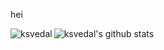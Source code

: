 hei

<p><img align="left" src="https://github-readme-stats.vercel.app/api/top-langs?username=ksvedal&show_icons=true&locale=en&theme=dracula&layout=compact" alt="ksvedal" /></p>

![ksvedal's github stats](https://github-readme-stats.vercel.app/api?username=ksvedal&show_icons=true&theme=dracula)
